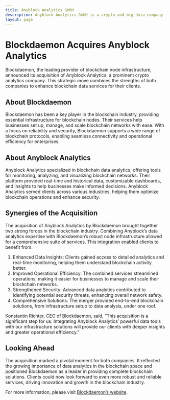 ```yaml
---
title: Anyblock Analytics GmbH
description: Anyblock Analytics GmbH is a crypto and big data company
layout: page
---
```

# Blockdaemon Acquires Anyblock Analytics

Blockdaemon, the leading provider of blockchain node infrastructure, announced its acquisition of Anyblock Analytics, a prominent crypto analytics company. This strategic move combines the strengths of both companies to enhance blockchain data services for their clients.

## About Blockdaemon

Blockdaemon has been a key player in the blockchain industry, providing essential infrastructure for blockchain nodes. Their services help businesses set up, manage, and scale blockchain networks with ease. With a focus on reliability and security, Blockdaemon supports a wide range of blockchain protocols, enabling seamless connectivity and operational efficiency for enterprises.

## About Anyblock Analytics

Anyblock Analytics specialized in blockchain data analytics, offering tools for monitoring, analyzing, and visualizing blockchain networks. Their platform provided real-time and historical data, customizable dashboards, and insights to help businesses make informed decisions. Anyblock Analytics served clients across various industries, helping them optimize blockchain operations and enhance security.

## Synergies of the Acquisition

The acquisition of Anyblock Analytics by Blockdaemon brought together two strong forces in the blockchain industry. Combining Anyblock’s data analytics expertise with Blockdaemon’s robust node infrastructure allowed for a comprehensive suite of services. This integration enabled clients to benefit from:

1. Enhanced Data Insights: Clients gained access to detailed analytics and real-time monitoring, helping them understand blockchain activity better.
2. Improved Operational Efficiency: The combined services streamlined operations, making it easier for businesses to manage and scale their blockchain networks.
3. Strengthened Security: Advanced data analytics contributed to identifying potential security threats, enhancing overall network safety.
4. Comprehensive Solutions: The merger provided end-to-end blockchain solutions, from infrastructure setup to data analysis, under one roof.

Konstantin Richter, CEO of Blockdaemon, said, “This acquisition is a significant step for us. Integrating Anyblock Analytics’ powerful data tools with our infrastructure solutions will provide our clients with deeper insights and greater operational efficiency.”

## Looking Ahead

The acquisition marked a pivotal moment for both companies. It reflected the growing importance of data analytics in the blockchain space and positioned Blockdaemon as a leader in providing complete blockchain solutions. Clients could now look forward to even more robust and reliable services, driving innovation and growth in the blockchain industry.

For more information, please visit [Blockdaemon’s website](https://blockdaemon.com).
